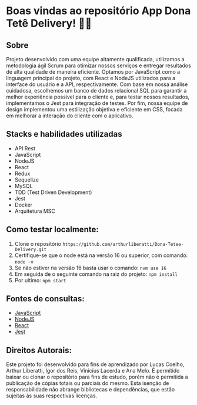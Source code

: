 # Boas vindas ao repositório App Dona Tetê Delivery! :beer::tropical_drink:

## Sobre
Projeto desenvolvido com uma equipe altamente qualificada, utilizamos a metodologia ágil Scrum para otimizar nossos serviços e entregar resultados de alta qualidade de maneira eficiente. Optamos por JavaScript como a linguagem principal do projeto, com React e NodeJS utilizados para a interface do usuário e a API, respectivamente.
Com base em nossa análise cuidadosa, escolhemos um banco de dados relacional SQL para garantir a melhor experiência possível para o cliente e, para testar nossos resultados, implementamos o Jest para integração de testes.
Por fim, nossa equipe de design implementou uma estilização objetiva e eficiente em CSS, focada em melhorar a interação do cliente com o aplicativo.

## Stacks e habilidades utilizadas
- API Rest
- JavaScript
- NodeJS
- React
- Redux
- Sequelize
- MySQL
- TDD (Test Driven Development)
- Jest
- Docker
- Arquitetura MSC

## Como testar localmente:
1. Clone o repositório `https://github.com/arthurliberatti/Dona-Tetee-Delivery.git`
2. Certifique-se que o node está na versão 16 ou superior, com comando: `node -v`
3. Se não estiver na versão 16 basta usar o comando: `nvm use 16`
4. Em seguida de o seguinte comando na raiz do projeto: `npm install`
5. Por ultimo: `npm start`

## Fontes de consultas:
* [JavaScript](https://developer.mozilla.org/en-US/docs/Web/JavaScript)
* [NodeJS](https://nodejs.org/en/docs)
* [React](https://pt-br.reactjs.org/docs/getting-started.html)
* [Jest](https://jestjs.io/docs/getting-started)

## Direitos Autorais:
Este projeto foi desenvolvido para fins de aprendizado por Lucas Coelho, Arthur Liberatti, Igor dos Reis, Vinicíus Lacerda e Ana Melo. É permitido baixar ou clonar o repositório para fins de estudo, porém não é permitida a publicação de cópias totais ou parciais do mesmo. Esta isenção de responsabilidade não abrange bibliotecas e dependências, que estão sujeitas às suas respectivas licenças.
